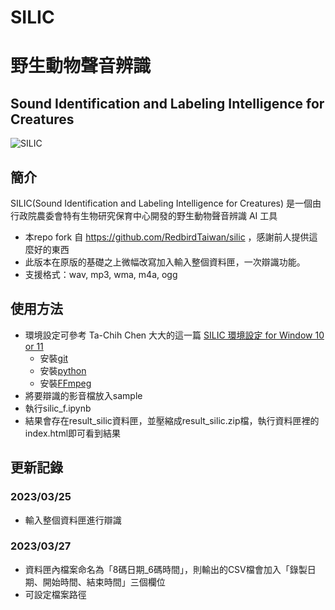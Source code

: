 # SILIC
# 野生動物聲音辨識

## Sound Identification and Labeling Intelligence for Creatures
![SILIC](./model/silic_logo_full.svg)

## 簡介
SILIC(Sound Identification and Labeling Intelligence for Creatures) 是一個由行政院農委會特有生物研究保育中心開發的野生動物聲音辨識 AI 工具
- 本repo fork 自 https://github.com/RedbirdTaiwan/silic ，感謝前人提供這麼好的東西
- 此版本在原版的基礎之上微幅改寫加入輸入整個資料匣，一次辯識功能。
- 支援格式：wav, mp3, wma, m4a, ogg

## 使用方法
- 環境設定可參考 Ta-Chih Chen 大大的這一篇 [SILIC 環境設定 for Window 10 or 11](https://medium.com/@raymond96383/silic-%E7%92%B0%E5%A2%83%E8%A8%AD%E5%AE%9A-for-window10-or-11-f5bb77d4e64f)
    - 安裝[git](https://git-scm.com/downloads)
    - 安裝[python](https://www.python.org/downloads/)
    - 安裝[FFmpeg](https://www.ffmpeg.org/download.html)
- 將要辯識的影音檔放入sample
- 執行silic_f.ipynb
- 結果會存在result_silic資料匣，並壓縮成result_silic.zip檔，執行資料匣裡的index.html即可看到結果

## 更新記錄
### 2023/03/25
- 輸入整個資料匣進行辯識

### 2023/03/27
- 資料匣內檔案命名為「8碼日期_6碼時間」，則輸出的CSV檔會加入「錄製日期、開始時間、結束時間」三個欄位
- 可設定檔案路徑